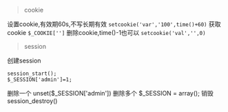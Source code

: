 >cookie

 设置cookie,有效期60s,不写长期有效
`setcookie('var','100',time()+60)`
获取cookie
`$_COOKIE['']`
删除cookie,time()-1也可以
`setcookie('val','',0)`
>session

创建session
~~~
session_start();
$_SESSION['admin']=1;
~~~
删除一个
unset($_SESSION['admin'])
删除多个
$_SESSION = array();
销毁
session_destroy()